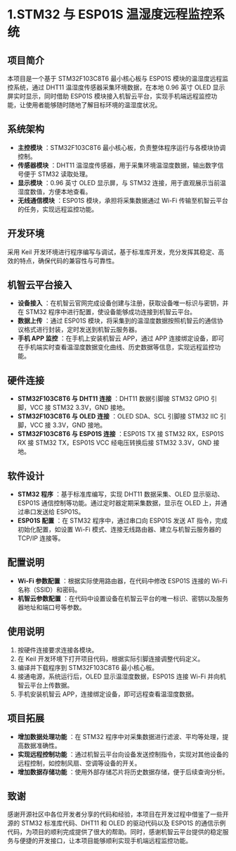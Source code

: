 # 1.STM32 与 ESP01S 温湿度远程监控系统

## 项目简介

本项目是一个基于 STM32F103C8T6 最小核心板与 ESP01S 模块的温湿度远程监控系统，通过 DHT11 温湿度传感器采集环境数据，在本地 0.96 英寸 OLED 显示屏实时显示，同时借助 ESP01S 模块接入机智云平台，实现手机端远程监控功能，让使用者能够随时随地了解目标环境的温湿度状况。

## 系统架构

  * **主控模块** ：STM32F103C8T6 最小核心板，负责整体程序运行与各模块协调控制。
  * **传感器模块** ：DHT11 温湿度传感器，用于采集环境温湿度数据，输出数字信号便于 STM32 读取处理。
  * **显示模块** ：0.96 英寸 OLED 显示屏，与 STM32 连接，用于直观展示当前温湿度数值，方便本地查看。
  * **无线通信模块** ：ESP01S 模块，承担将采集数据通过 Wi-Fi 传输至机智云平台的任务，实现远程监控功能。

## 开发环境

采用 Keil 开发环境进行程序编写与调试，基于标准库开发，充分发挥其稳定、高效的特点，确保代码的兼容性与可靠性。

## 机智云平台接入

  * **设备接入** ：在机智云官网完成设备创建与注册，获取设备唯一标识与密钥，并在 STM32 程序中进行配置，使设备能够成功连接到机智云平台。
  * **数据上传** ：通过 ESP01S 模块，将采集到的温湿度数据按照机智云的通信协议格式进行封装，定时发送到机智云服务器。
  * **手机 APP 监控** ：在手机上安装机智云 APP，通过 APP 连接绑定设备，即可在手机端实时查看温湿度数据变化曲线、历史数据等信息，实现远程监控功能。

## 硬件连接

  * **STM32F103C8T6 与 DHT11 连接** ：DHT11 数据引脚接 STM32 GPIO 引脚，VCC 接 STM32 3.3V，GND 接地。
  * **STM32F103C8T6 与 OLED 连接** ：OLED SDA、SCL 引脚接 STM32 IIC 引脚，VCC 接 3.3V，GND 接地。
  * **STM32F103C8T6 与 ESP01S 连接** ：ESP01S TX 接 STM32 RX，ESP01S RX 接 STM32 TX，ESP01S VCC 经电压转换后接 STM32 3.3V，GND 接地。

## 软件设计

  * **STM32 程序** ：基于标准库编写，实现 DHT11 数据采集、OLED 显示驱动、ESP01S 通信控制等功能。通过定时器定期采集数据，显示在 OLED 上，并通过串口发送给 ESP01S。
  * **ESP01S 配置** ：在 STM32 程序中，通过串口向 ESP01S 发送 AT 指令，完成初始化配置，如设置 Wi-Fi 模式、连接无线路由器、建立与机智云服务器的 TCP/IP 连接等。

## 配置说明

  * **Wi-Fi 参数配置** ：根据实际使用路由器，在代码中修改 ESP01S 连接的 Wi-Fi 名称（SSID）和密码。
  * **机智云参数配置** ：在代码中设置设备在机智云平台的唯一标识、密钥以及服务器地址和端口号等参数。

## 使用说明

  1. 按硬件连接要求连接各模块。
  2. 在 Keil 开发环境下打开项目代码，根据实际引脚连接调整代码定义。
  3. 编译并下载程序到 STM32F103C8T6 最小核心板。
  4. 接通电源，系统运行后，OLED 显示温湿度数据，ESP01S 连接 Wi-Fi 并向机智云平台上传数据。
  5. 手机安装机智云 APP，连接绑定设备，即可远程查看温湿度数据。

## 项目拓展

  * **增加数据处理功能** ：在 STM32 程序中对采集数据进行滤波、平均等处理，提高数据准确性。
  * **实现远程控制功能** ：通过机智云平台向设备发送控制指令，实现对其他设备的远程控制，如控制风扇、空调等设备的开关。
  * **增加数据存储功能** ：使用外部存储芯片将历史数据存储，便于后续查询分析。

## 致谢

感谢开源社区中各位开发者分享的代码和经验，本项目在开发过程中借鉴了一些开源的 STM32 标准库代码、DHT11 和 OLED 的驱动代码以及 ESP01S 的通信示例代码，为项目的顺利完成提供了很大的帮助。同时，感谢机智云平台提供的稳定服务与便捷的开发接口，让本项目能够顺利实现手机端远程监控功能。
